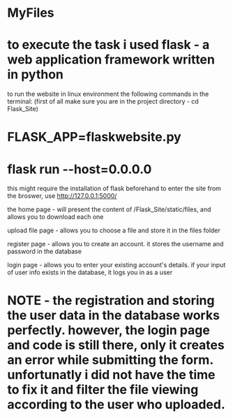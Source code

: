 # MyFiles
to execute the task i used flask - a web application framework written in python
==

to run the website in linux environment the following commands in the terminal:
(first of all make sure you are in the project directory - cd Flask_Site)
  
# FLASK_APP=flaskwebsite.py 

# flask run --host=0.0.0.0

this might require the installation of flask beforehand
to enter the site from the broswer, use http://127.0.0.1:5000/


the home page -  will present the content of /Flask_Site/static/files, and allows you to download each one

upload file page - allows you to choose a file and store it in the files folder

register page - allows you to create an account. it stores the username and password in the database

login page - allows you to enter your existing account's details. if your input of user info exists in the database, it logs you in as a user


NOTE - the registration and storing the user data in the database works perfectly. however, the login page and code is still there, only it creates an error while submitting the form. unfortunatly i did not have the time to fix it and filter the file viewing according to the user who uploaded.
 ==
